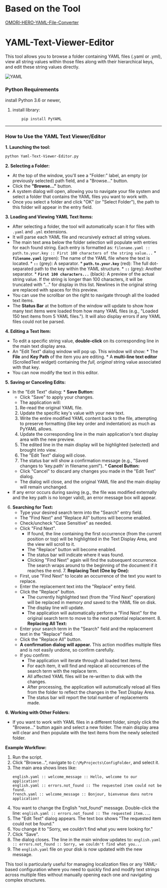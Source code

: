 # Based on the Tool

[OMORI-HERO-YAML-File-Converter](https://github.com/MrGamesKingPro/OMORI-HERO-YAML-File-Converter)

# YAML-Text-Viewer-Editor
This tool allows you to browse a folder containing YAML files (.yaml or .yml), view all string values within those files along with their hierarchical keys, and edit these string values directly.

![YAML](https://github.com/user-attachments/assets/158e4d9e-30af-40b1-8125-809068a7b23d)

### Python Requirements

 install Python 3.6 or newer, 

1.  install library:

    ```bash
        pip install PyYAML
    ```

---

### How to Use the YAML Text Viewer/Editor


**1. Launching the tool:**
   ```bash
   python Yaml-Text-Viewer-Editor.py
   ```


**2. Selecting a Folder:**
   *   At the top of the window, you'll see a "Folder:" label, an empty (or previously selected) path field, and a "Browse..." button.
   *   Click the **"Browse..."** button.
   *   A system dialog will open, allowing you to navigate your file system and select a folder that contains the YAML files you want to work with.
   *   Once you select a folder and click "OK" (or "Select Folder"), the path to this folder will appear in the entry field.

**3. Loading and Viewing YAML Text Items:**
   *   After selecting a folder, the tool will automatically scan it for files with `.yaml` and `.yml` extensions.
   *   It will parse each YAML file and recursively extract all string values.
   *   The main text area below the folder selection will populate with entries for each found string. Each entry is formatted as:
     ```
     filename.yaml :: path.to.your.key :: First 100 characters of the string value...
     ```
     *   **`filename.yaml`** (green): The name of the YAML file where the text is located.
     *   **`::`** (grey): A separator.
     *   **`path.to.your.key`** (red): The full dot-separated path to the key within the YAML structure.
     *   **`::`** (grey): Another separator.
     *   **`First 100 characters...`** (black): A preview of the actual string value. If the string is longer than 100 characters, it will be truncated with "..." for display in this list. Newlines in the original string are replaced with spaces for this preview.
   *   You can use the scrollbar on the right to navigate through all the loaded text items.
   *   The **Status Bar** at the bottom of the window will update to show how many text items were loaded from how many YAML files (e.g., "Loaded 150 text items from 5 YAML files."). It will also display errors if any YAML files could not be parsed.

**4. Editing a Text Item:**
   *   To edit a specific string value, **double-click** on its corresponding line in the main text display area.
   *   An "Edit Text" dialog window will pop up. This window will show:
     *   The **File** and **Key Path** of the item you are editing.
     *   A **multi-line text editor** (ScrolledText widget) containing the *full, original* string value associated with that key.
   *   You can now modify the text in this editor.

**5. Saving or Canceling Edits:**
   *   In the "Edit Text" dialog:
     *   **Save Button:**
       *   Click "Save" to apply your changes.
       *   The application will:
         1.  Re-read the original YAML file.
         2.  Update the specific key's value with your new text.
         3.  Write the entire modified YAML content back to the file, attempting to preserve formatting (like key order and indentation) as much as PyYAML allows.
         4.  Update the corresponding line in the main application's text display area with the new preview.
         5.  The edited line in the main display will be highlighted (selected) and brought into view.
         6.  The "Edit Text" dialog will close.
         7.  The status bar will show a confirmation message (e.g., "Saved changes to 'key.path' in filename.yaml").
     *   **Cancel Button:**
       *   Click "Cancel" to discard any changes you made in the "Edit Text" dialog.
       *   The dialog will close, and the original YAML file and the main display will remain unchanged.
   *   If any error occurs during saving (e.g., the file was modified externally and the key path is no longer valid), an error message box will appear.

   6.  **Searching for Text:**
        *   Type your desired search term into the "Search" entry field.
        *   The "Find Next" and "Replace All" buttons will become enabled.
        *   Check/uncheck "Case Sensitive" as needed.
        *   Click "Find Next".
            *   If found, the line containing the first occurrence (from the current position or top) will be highlighted in the Text Display Area, and the view will scroll to it.
            *   The "Replace" button will become enabled.
            *   The status bar will indicate where it was found.
            *   Clicking "Find Next" again will find the subsequent occurrence. The search wraps around to the beginning of the document if it reaches the end.
    7.  **Replacing Text (One by One):**
        *   First, use "Find Next" to locate an occurrence of the text you want to replace.
        *   Enter the replacement text into the "Replace" entry field.
        *   Click the "Replace" button.
            *   The currently highlighted text (from the "Find Next" operation) will be replaced in memory *and* saved to the YAML file on disk.
            *   The display line will update.
            *   The application will automatically perform a "Find Next" for the original search term to move to the next potential replacement.
    8.  **Replacing All Text:**
        *   Enter your search term in the "Search" field and the replacement text in the "Replace" field.
        *   Click the "Replace All" button.
        *   **A confirmation dialog will appear.** This action modifies multiple files and is not easily undone, so confirm carefully.
        *   If you confirm:
            *   The application will iterate through all loaded text items.
            *   For each item, it will find and replace all occurrences of the search term with the replace term.
            *   All affected YAML files will be re-written to disk with the changes.
            *   After processing, the application will automatically reload all files from the folder to reflect the changes in the Text Display Area.
            *   The status bar will report the total number of replacements made.

**6. Working with Other Folders:**
   *   If you want to work with YAML files in a different folder, simply click the "Browse..." button again and select a new folder. The main display area will clear and then populate with the text items from the newly selected folder.

**Example Workflow:**
1.  Run the script.
2.  Click "Browse...", navigate to `C:\MyProjects\ConfigFolder`, and select it.
3.  The main area shows lines like:
    ```
    english.yaml :: welcome_message :: Hello, welcome to our application!
    english.yaml :: errors.not_found :: The requested item could not be found.
    french.yaml :: welcome_message :: Bonjour, bienvenue dans notre application!
    ```
4.  You want to change the English "not_found" message. Double-click the line: `english.yaml :: errors.not_found :: The requested item...`.
5.  The "Edit Text" dialog appears. The text box shows "The requested item could not be found."
6.  You change it to "Sorry, we couldn't find what you were looking for."
7.  Click "Save".
8.  The dialog closes. The line in the main window updates to: `english.yaml :: errors.not_found :: Sorry, we couldn't find what you...`
9.  The `english.yaml` file on your disk is now updated with the new message.

This tool is particularly useful for managing localization files or any YAML-based configuration where you need to quickly find and modify text strings across multiple files without manually opening each one and navigating complex structures.
